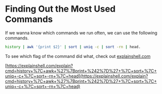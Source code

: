 # Finding Out the Most Used Commands

If we wanna know which commands we run often, we can use the following commands.

```bash
history | awk '{print $2}' | sort | uniq -c | sort -rn | head.
```

To see which flag of the command did what, check out [explainshell.com](https://explainshell.com/)

[https://explainshell.com/explain?cmd=history+%7C+awk+%27%7Bprint+%242%7D%27+%7C+sort+%7C+uniq+-c+%7C+sort+-rn+%7C+head](https://explainshell.com/explain?cmd=history+%7C+awk+%27%7Bprint+%242%7D%27+%7C+sort+%7C+uniq+-c+%7C+sort+-rn+%7C+head)
